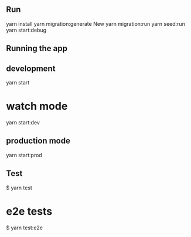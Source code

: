 ## Run

yarn install
yarn migration:generate New
yarn migration:run
yarn seed:run
yarn start:debug

## Running the app

## development

yarn start

# watch mode

yarn start:dev

## production mode

yarn start:prod

## Test

$ yarn test
# e2e tests
$ yarn test:e2e


